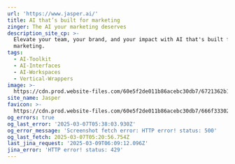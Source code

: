 ```yaml
---
url: 'https://www.jasper.ai/'
title: AI that’s built for marketing
zinger: The AI your marketing deserves
description_site_cp: >-
  Elevate your team, your brand, and your impact with AI that's built for
  marketing.
tags:
  - AI-Toolkit
  - AI-Interfaces
  - AI-Workspaces
  - Vertical-Wrappers
image: >-
  https://cdn.prod.website-files.com/60e5f2de011b86acebc30db7/6721362b1fb2e6a2ef070051_Opengraph%20Image%20-%20Main.png
site_name: Jasper
favicon: >-
  https://cdn.prod.website-files.com/60e5f2de011b86acebc30db7/666f33302a54fab58083c231_Favicon.png
og_errors: true
og_last_error: '2025-03-07T05:38:03.930Z'
og_error_message: 'Screenshot fetch error: HTTP error! status: 500'
og_last_fetch: 2025-03-07T05:20:56.754Z
last_jina_request: '2025-03-09T06:09:12.096Z'
jina_error: 'HTTP error! status: 429'
---
```



